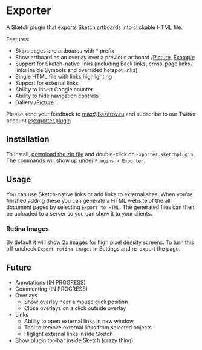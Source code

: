 # Exporter

A Sketch plugin that exports Sketch artboards into clickable HTML file. 

Features:
- Skips pages and artboards with * prefix 
- Show artboard as an overlay over a previous artboard  /[Picture](https://github.com/MaxBazarov/exporter/raw/master/tests/Pictures/Link-ModalArtboard.png), [Example](https://github.com/MaxBazarov/exporter/raw/master/tests/Link-ModalArtboard.sketch)
- Support for Sketch-native links (including Back links, cross-page links, links inside Symbols and overrided hotspot links)
- Single HTML file with links highlighting
- Support for external links
- Ability to insert Google counter
- Ability to hide navigation controls
- Gallery /[Picture](https://github.com/MaxBazarov/exporter/raw/master/tests/Pictures/Gallery.png)

Please send your feedback to max@bazarov.ru and subscribe to our Twitter account [@exporter.plugin](https://twitter.com/ExporterPlugin)

## Installation

To install, [download the zip file](https://github.com/MaxBazarov/exporter/raw/master/Exporter.sketchplugin.zip) and double-click on `Exporter.sketchplugin`. The commands will show up under `Plugins > Exporter`. 

## Usage

You can use Sketch-native links or add links to external sites. When you're finished adding these you can generate a HTML website of the all document pages by selecting `Export to HTML`. The generated files can then be uploaded to a server so you can show it to your clients. 

### Retina Images
 
By default it will show 2x images for high pixel density screens. To turn this off uncheck `Export retina images` in Settings and re-export the page.

## Future 
* Annotations (IN PROGRESS)
* Commenting (IN PROGRESS)
* Overlays
  * Show overlay near a mouse click position
  * Close overlays on a click outside overlay
* Links
  * Ability to open external links in new window
  * Tool to remove external links from selected objects
  * Higlight external links inside Sketch
* Show plugin toolbar inside Sketch (crazy thing)
